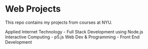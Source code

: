 # Web Projects

This repo contains my projects from courses at NYU.

Applied Internet Technology - Full Stack Development using Node.js
Interactive Computing - p5.js
Web Dev & Programming - Front End Development

